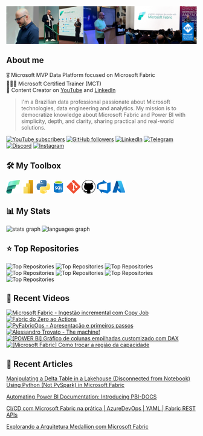 <div align="left">
  <img align="top" src="assets/banner.png" />
</div>

## About me  

🎖️ Microsoft MVP Data Platform focused on Microsoft Fabric  
👨🏼‍🏫 Microsoft Certified Trainer (MCT)    
🚀 Content Creator on [YouTube](https://www.youtube.com/@alisonpezzott)  and [LinkedIn](https://www.linkedin.com/in/alisonpezzott/)    

> I'm a Brazilian data professional passionate about Microsoft technologies, data engineering and analytics. My mission is to democratize knowledge about Microsoft Fabric and Power BI with simplicity, depth, and clarity, sharing practical and real-world solutions.  


[![YouTube subscribers](https://img.shields.io/youtube/channel/subscribers/UCst_4Wi9DkGAc28uEPlHHHw?style=for-the-badge&logo=youtube&logoColor=ff0000&colorA=fff&colorB=000)](https://www.youtube.com/@alisonpezzott?sub_confirmation=1)
[![GitHub followers](https://img.shields.io/github/followers/alisonpezzott?style=for-the-badge&logo=github&logoColor=000&colorA=fff&colorB=000)](https://github.com/alisonpezzott)
[![LinkedIn](https://custom-icon-badges.demolab.com/badge/LinkedIn-0A66C2?logo=linkedin-white&logoColor=fff&style=for-the-badge)](https://linkedin.com/in/alisonpezzott)
[![Telegram](https://img.shields.io/badge/Telegram-2CA5E0?logo=telegram&logoColor=white&style=for-the-badge)](https://t.me/alisonpezzott)
[![Discord](https://img.shields.io/badge/Discord-%235865F2.svg?&logo=discord&logoColor=white&style=for-the-badge)](https://discord.gg/sJTDvWz9sM)
[![Instagram](https://img.shields.io/badge/Instagram-%23E4405F.svg?logo=Instagram&logoColor=white&style=for-the-badge)](https://instagram.com/alisonpezzott)  


## 🛠️ My Toolbox

<div align="left">
  <a href="https://www.microsoft.com/en-us/microsoft-fabric" target="_blank" rel="noreferrer"><img src="assets/fabric.png"  width="36" height="36" alt="Microsoft Fabric" /></a>
  <a href="https://www.microsoft.com/en-usr/power-platform/products/power-bi" target="_blank" rel="noreferrer"><img src="assets/powerbi.png"  width="36" height="36" alt="Microsoft Power BI" /></a>
  <a href="https://www.python.org/" target="_blank" rel="noreferrer"><img src="assets/python.png" width="36" height="36" alt="Python" /></a>
  <a href="https://www.microsoft.com/en-us/sql-server" target="_blank" rel="noreferrer"><img src="assets/sql.png"  width="36" height="36" alt="SQL" /></a>
  <a href="https://www.git-scm.com" target="_blank" rel="noreferrer"><img src="assets/git.png"  width="36" height="36" alt="Git" /></a>
  <a href="https://www.github.com" target="_blank" rel="noreferrer"><img src="assets/github.png"  width="36" height="36" alt="GitHub" /></a>
  <a href="https://www.dev.azure.com/" target="_blank" rel="noreferrer"><img src="assets/ado.png"  width="36" height="36" alt="Azure DevOps" /></a>
  <a href="https://portal.azure.com" target="_blank" rel="noreferrer"><img src="assets/azure.png"  width="36" height="36" alt="Microsoft Azure" /></a>
</div>

 
## 📊 My Stats  

<div align="left">
  <img align="top" src="https://github-readme-stats.vercel.app/api?username=alisonpezzott&hide_title=false&hide_rank=true&show_icons=true&include_all_commits=true&count_private=true&theme=catppuccin_latte&disable_animations=false&locale=en&hide_border=true&order=1" alt="stats graph"  
  />
  <img 
    src="https://github-readme-stats.vercel.app/api/top-langs?username=alisonpezzott&locale=en&hide_title=true&layout=compact&theme=catppuccin_latte&langs_count=10&hide_border=true&order=2&hide=roff,Batchfile&card_width=800" 
    alt="languages graph"
  />
</div>  

## ⭐ Top Repositories

<div align="left">
  <img 
    src="https://github-readme-stats.vercel.app/api/pin/?username=alisonpezzott&repo=pyfabricops&theme=catppuccin_latte&hide_border=true" 
    alt="Top Repositories"
  />
  <img 
    src="https://github-readme-stats.vercel.app/api/pin/?username=alisonpezzott&repo=pyfabricops-examples&theme=catppuccin_latte&hide_border=true" 
    alt="Top Repositories"
  />
  <img 
    src="https://github-readme-stats.vercel.app/api/pin/?username=alisonpezzott&repo=pbi-docs&theme=catppuccin_latte&hide_border=true" 
    alt="Top Repositories"
  />
  <img 
    src="https://github-readme-stats.vercel.app/api/pin/?username=alisonpezzott&repo=pbi-ci-cd-isv-multi-tenant&theme=catppuccin_latte&hide_border=true" 
    alt="Top Repositories"
  />
  <img 
    src="https://github-readme-stats.vercel.app/api/pin/?username=alisonpezzott&repo=power_bi_projects_workflow&theme=catppuccin_latte&hide_border=true" 
    alt="Top Repositories"
  />
  <img 
    src="https://github-readme-stats.vercel.app/api/pin/?username=alisonpezzott&repo=calendar&theme=catppuccin_latte&hide_border=true" 
    alt="Top Repositories"
  />
  <img 
    src="https://github-readme-stats.vercel.app/api/pin/?username=alisonpezzott&repo=useful-snippets&theme=catppuccin_latte&hide_border=true" 
    alt="Top Repositories"
  />
</div>

## 🎥 Recent Videos  

<!-- BEGIN YOUTUBE-CARDS -->
[![Microsoft Fabric - Ingestão incremental com Copy Job](https://ytcards.demolab.com/?id=YNqpvy9vQV0&title=Microsoft+Fabric+-+Ingest%C3%A3o+incremental+com+Copy+Job&lang=en&timestamp=1754391663&background_color=%230d1117&title_color=%23ffffff&stats_color=%23dedede&max_title_lines=2&width=250&border_radius=5 "Microsoft Fabric - Ingestão incremental com Copy Job")](https://www.youtube.com/watch?v=YNqpvy9vQV0)
[![Fabric do Zero ao Actions](https://ytcards.demolab.com/?id=jQyXqq1LUVU&title=Fabric+do+Zero+ao+Actions&lang=en&timestamp=1753061364&background_color=%230d1117&title_color=%23ffffff&stats_color=%23dedede&max_title_lines=2&width=250&border_radius=5 "Fabric do Zero ao Actions")](https://www.youtube.com/watch?v=jQyXqq1LUVU)
[![PyFabricOps - Apresentação e primeiros passos](https://ytcards.demolab.com/?id=-wE237PfEZo&title=PyFabricOps+-+Apresenta%C3%A7%C3%A3o+e+primeiros+passos&lang=en&timestamp=1752498902&background_color=%230d1117&title_color=%23ffffff&stats_color=%23dedede&max_title_lines=2&width=250&border_radius=5 "PyFabricOps - Apresentação e primeiros passos")](https://www.youtube.com/watch?v=-wE237PfEZo)
[![Alessandro Trovato - The machine!](https://ytcards.demolab.com/?id=dfsBkCHGeXc&title=Alessandro+Trovato+-+The+machine%21&lang=en&timestamp=1751459901&background_color=%230d1117&title_color=%23ffffff&stats_color=%23dedede&max_title_lines=2&width=250&border_radius=5 "Alessandro Trovato - The machine!")](https://www.youtube.com/watch?v=dfsBkCHGeXc)
[![[POWER BI] Gráfico de colunas empilhadas customizado com DAX](https://ytcards.demolab.com/?id=KJq296OjUqw&title=%5BPOWER+BI%5D+Gr%C3%A1fico+de+colunas+empilhadas+customizado+com+DAX&lang=en&timestamp=1750242351&background_color=%230d1117&title_color=%23ffffff&stats_color=%23dedede&max_title_lines=2&width=250&border_radius=5 "[POWER BI] Gráfico de colunas empilhadas customizado com DAX")](https://www.youtube.com/watch?v=KJq296OjUqw)
[![[Microsoft Fabric] Como trocar a região da capacidade](https://ytcards.demolab.com/?id=5Xuin4yVz5Y&title=%5BMicrosoft+Fabric%5D+Como+trocar+a+regi%C3%A3o+da+capacidade&lang=en&timestamp=1748944803&background_color=%230d1117&title_color=%23ffffff&stats_color=%23dedede&max_title_lines=2&width=250&border_radius=5 "[Microsoft Fabric] Como trocar a região da capacidade")](https://www.youtube.com/watch?v=5Xuin4yVz5Y)
<!-- END YOUTUBE-CARDS -->


## 📝 Recent Articles  

[Manipulating a Delta Table in a Lakehouse (Disconnected from Notebook) Using Python (Not PySpark) in Microsoft Fabric](https://www.linkedin.com/pulse/manipulating-delta-table-lakehouse-disconnected-from-notebook-alison-jfyyf/?trackingId=UxsVtBhLTzeNzuYammFkrQ%3D%3D)  

[Automating Power BI Documentation: Introducing PBI-DOCS](https://www.linkedin.com/pulse/automating-power-bi-documentation-introducing-pbi-docs-alison-pezzott-omvkf/?trackingId=QpgtJB2IQsuUEuajt7j%2BCw%3D%3D)  

[CI/CD com Microsoft Fabric na prática | AzureDevOps | YAML | Fabric REST APIs](https://www.linkedin.com/pulse/cicd-com-microsoft-fabric-na-pr%25C3%25A1tica-azuredevops-yaml-alison-pezzott-clbrf/?trackingId=QpgtJB2IQsuUEuajt7j%2BCw%3D%3D)  

[Explorando a Arquitetura Medallion com Microsoft Fabric](https://www.linkedin.com/pulse/explorando-arquitetura-medallion-com-microsoft-fabric-alison-pezzott-ptdjf/?trackingId=QpgtJB2IQsuUEuajt7j%2BCw%3D%3D)  
